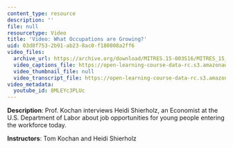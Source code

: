 ```yaml
---
content_type: resource
description: ''
file: null
resourcetype: Video
title: 'Video: What Occupations are Growing?'
uid: 03d8f753-2b91-ab23-8ac0-f180008a2ff6
video_files:
  archive_url: https://archive.org/download/MITRES.15-003S16/MITRES_15_003S16_4-1-2_360p.mp4
  video_captions_file: https://open-learning-course-data-rc.s3.amazonaws.com/res-15-003-shaping-the-future-of-work-15-662x-spring-2016/7c8e9aceaf835b5287c91a089a02fc7e_8MLEYc3PLUc.vtt
  video_thumbnail_file: null
  video_transcript_file: https://open-learning-course-data-rc.s3.amazonaws.com/res-15-003-shaping-the-future-of-work-15-662x-spring-2016/ef8b6eaa46b2c8f544d0fa6063b95e21_8MLEYc3PLUc.pdf
video_metadata:
  youtube_id: 8MLEYc3PLUc
---
```


**Description**: Prof. Kochan interviews Heidi Shierholz, an Economist at the U.S. Department of Labor about job opportunities for young people entering the workforce today.

**Instructors**: Tom Kochan and Heidi Shierholz
